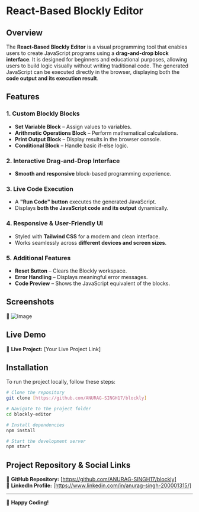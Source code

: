 # **React-Based Blockly Editor**

## **Overview**
The **React-Based Blockly Editor** is a visual programming tool that enables users to create JavaScript programs using a **drag-and-drop block interface**. It is designed for beginners and educational purposes, allowing users to build logic visually without writing traditional code. The generated JavaScript can be executed directly in the browser, displaying both the **code output and its execution result**.

## **Features**

### **1. Custom Blockly Blocks**
- **Set Variable Block** – Assign values to variables.
- **Arithmetic Operations Block** – Perform mathematical calculations.
- **Print Output Block** – Display results in the browser console.
- **Conditional Block** – Handle basic if-else logic.

### **2. Interactive Drag-and-Drop Interface**
- **Smooth and responsive** block-based programming experience.

### **3. Live Code Execution**
- A **"Run Code" button** executes the generated JavaScript.
- Displays **both the JavaScript code and its output** dynamically.

### **4. Responsive & User-Friendly UI**
- Styled with **Tailwind CSS** for a modern and clean interface.
- Works seamlessly across **different devices and screen sizes**.

### **5. Additional Features**
- **Reset Button** – Clears the Blockly workspace.
- **Error Handling** – Displays meaningful error messages.
- **Code Preview** – Shows the JavaScript equivalent of the blocks.

## **Screenshots**
📌 
![Image](https://github.com/user-attachments/assets/9757395d-e31c-4343-ad84-d17c4d915229)

## **Live Demo**
🔗 **Live Project:** [Your Live Project Link]

## **Installation**

To run the project locally, follow these steps:

```bash
# Clone the repository
git clone [https://github.com/ANURAG-SINGH17/blockly]

# Navigate to the project folder
cd blockly-editor

# Install dependencies
npm install

# Start the development server
npm start
```

## **Project Repository & Social Links**
📌 **GitHub Repository:** [https://github.com/ANURAG-SINGH17/blockly]  
📌 **LinkedIn Profile:** [https://www.linkedin.com/in/anurag-singh-200001315/]  

---

🚀 **Happy Coding!**
